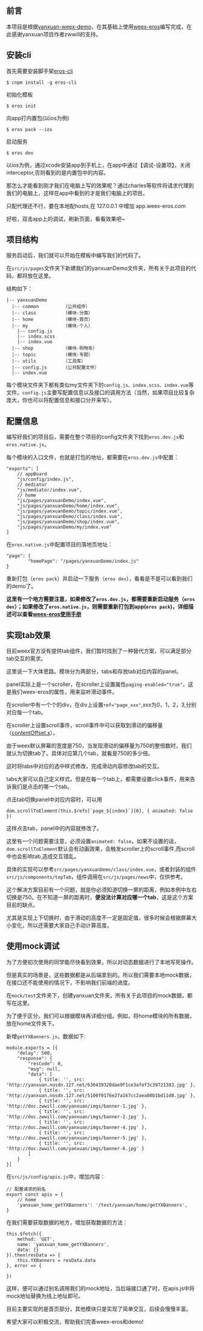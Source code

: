## 前言
本项目是根据[yanxuan-weex-demo](https://github.com/zwwill/yanxuan-weex-demo)，在其基础上使用[weex-eros](https://gitee.com/karynsong/weex-eros-doc/wikis/pages?title=Home)编写完成，在此感谢yanxuan项目作者zwwill的支持。

## 安装cli
首先需要安装脚手架[eros-cli](https://github.com/bmfe/eros-cli)

    $ cnpm install -g eros-cli

初始化模板

    $ eros init
    
向app打内置包(以ios为例)

    $ eros pack --ios

启动服务

    $ eros dev
    
以ios为例，通过xcode安装app到手机上，在app中通过【调试-设置项】，关闭interceptor,否则看到的是内置包中的内容。

那怎么才能看到刚才我们在电脑上写的效果呢？通过charles等软件将请求代理到我们的电脑上，这样在app中看到的才是我们电脑上的项目。

只配代理还不行，要在本地配hosts,在 127.0.0.1 中增加 app.weex-eros.com

好啦，双击app上的调试，刷新页面，看看效果吧~

## 项目结构
服务启动后，我们就可以开始在模板中编写我们的代码了。

在`src/js/pages`文件夹下新建我们的yanxuanDemo文件夹，所有关于此项目的代码，都将放在这里。

结构如下：

    |-- yanxuanDemo         
      |-- common         （公共组件）
      |-- class          （模块-分类）
      |-- home           （模块-首页）
      |-- my             （模块-个人）
        |-- config.js  
        |-- index.scss 
        |-- index.vue  
      |-- shop           （模块-购物车）
      |-- topic          （模块-专题）
      |-- utils          （工具库）
      |-- config.js      （公共配置文件）
      |-- index.vue    

每个模块文件夹下都有类似my文件夹下的`config.js、index.scss、index.vue`等文件。`config.js`主要写配置信息以及接口的调用方法（当然，如果项目比较复杂庞大，你也可以将配置信息和接口分开来写）。

## 配置信息
编写好我们的项目后，需要在整个项目的config文件夹下找到`eros.dev.js`和`eros.native.js`。

每个模块的入口文件，也就是打包的地址，都需要在`eros.dev.js`中配置：

    "exports": [
        // appBoard 
        "js/config/index.js",
        // mediator
        "js/mediator/index.vue",
        // home
        "js/pages/yanxuanDemo/index.vue",
        "js/pages/yanxuanDemo/home/index.vue",
        "js/pages/yanxuanDemo/topic/index.vue",
        "js/pages/yanxuanDemo/class/index.vue",
        "js/pages/yanxuanDemo/shop/index.vue",
        "js/pages/yanxuanDemo/my/index.vue"
    ]
    
在`eros.native.js`中配置项目的落地页地址：

    "page": {
            "homePage": "/pages/yanxuanDemo/index.js"
    }

重新打包（`eros pack`）并启动一下服务（`eros dev`），看看是不是可以看到我们的demo了。

**这里有一个地方需要注意，如果修改了`eros.dev.js`，都需要重新启动服务（`eros dev`）；如果修改了`eros.native.js`，则需要重新打包到app(`eros pack`)，详细描述可以查看[weex-eros使用手册](https://github.com/bmfe/eros-template/wiki/eros)**

## 实现tab效果
目前weex官方没有提供tab组件，我们暂时找到了一种替代方案，可以满足部分tab交互的需求。

这里说一下大体思路。模块分为两部分，tabs和存放tab对应内容的panel。

panel实际上是一个scroller，在scroller上设置属性`paging-enabled="true"`，这是我们weex-eros的属性，用来监听滑动事件。

在scroller中有一个个的div，在div上设置`ref="page_xxx"`,xxx为0，1，2，3,分别对应每一个tab。

在scroller上设置scroll事件，scroll事件中可以获取到滑动的偏移量（[contentOffset.x](https://weex.apache.org/cn/references/components/scroller.html#事件)）。

由于weex默认屏幕的宽度是750，当发现滑动的偏移量为750的整倍数时，我们就认为切换tab了。具体对应第几个tab，就看是750的多少倍。

这时将tabs中对应的选中样式修改，完成滑动内容修改tab的交互。

tabs大家可以自己定义样式，但是在每一个tab上，都需要设置click事件，用来告诉我们是点击的哪一个tab。

点击tab切换panel中对应内容时，可以用    

    dom.scrollToElement(this.$refs[`page_${index}`][0], { animated: false })
    
这样点击tab，panel中的内容就修改了。

这里有一个问题需要注意，必须设置`animated: false`。如果不设置的话，`dom.scrollToElement`默认会有动画效果，会触发scroller上的scroll事件,而scroll中也会影响tab,造成交互错乱。

具体的实现可以参考`src/pages/yanxuanDemo/class/index.vue`，或者封装的组件`src/js/components/topTab`，组件调用在`src/js/pages/news`中，仅供参考。

这个解决方案目前有一个问题，就是你必须知道切换一屏的距离，例如本例中左右切换是750。在不知道一屏的距离时，**便没法计算对应哪一个tab**，这是这个方案目前的缺点。

尤其是实现上下切换时，由于滑动的高度不一定是固定值，很多时候会根据屏幕大小变化，所以还需要大家自己手动计算高度。

## 使用mock调试
为了方便初次使用的同学能尽快看到效果，所以对动态数据进行了本地写死操作。

但是真实的场景是，这些数据都是从后端拿到的。所以我们需要本地mock数据，在接口还不能使用的情况下，不影响我们前端的进度。

在`mock/test`文件夹下，创建yanxuan文件夹，所有关于此项目的mock数据，都写在这里。

为了便于区分，我们可以根据模块再详细分组。例如，将home模块的所有数据，放在home文件夹下。

新增`getYXBanners.js`，数据如下:

    module.exports = [{
        "delay": 500,
        "response": {
            "resCode": 0,
            "msg": null,
            "data": [
                { title: '', src: 'http://yanxuan.nosdn.127.net/630439320dae9f1ce3afef3c39721383.jpg' },
                { title: '', src: 'http://yanxuan.nosdn.127.net/5100f0176e27a167cc2aea08b1bd11d8.jpg' },
                { title: '', src: 'http://doc.zwwill.com/yanxuan/imgs/banner-1.jpg' },
                { title: '', src: 'http://doc.zwwill.com/yanxuan/imgs/banner-2.jpg' },
                { title: '', src: 'http://doc.zwwill.com/yanxuan/imgs/banner-4.jpg' },
                { title: '', src: 'http://doc.zwwill.com/yanxuan/imgs/banner-5.jpg' },
                { title: '', src: 'http://doc.zwwill.com/yanxuan/imgs/banner-6.jpg' }
            ]
        }
    }]

在`src/js/config/apis.js`中，增加内容：

    // 配置请求的别名
    export const apis = {
        // home
        'yanxuan_home_getYXBanners': '/test/yanxuan/home/getYXBanners',
    }

在我们需要获取数据的地方，增加获取数据的方法：

    this.$fetch({
        method: 'GET',
        name: 'yanxuan_home_getYXBanners',
        data: {}
    }).then(resData => {
        this.YXBanners = resData.data
    }, error => {
    
    })

这样，便可以通过别名调用我们的mock地址，当后端接口通了时，在apis.js中将mock地址替换为线上地址即可。


目前主要实现的是首页部分，其他模块只是实现了简单交互，后续会慢慢丰富。


希望大家可以积极交流，帮助我们完善weex-eros和demo!